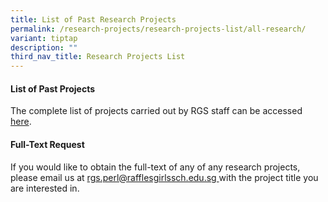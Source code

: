 ```yaml
---
title: List of Past Research Projects
permalink: /research-projects/research-projects-list/all-research/
variant: tiptap
description: ""
third_nav_title: Research Projects List
---
```

<h4>List of Past Projects</h4>
<p>The complete list of projects carried out by RGS staff can be accessed
<a href="https://docs.google.com/spreadsheets/d/1rxC6OabVpDl4D6Oc9iRjmelrELn1wy6WC1QzeGot0uE/edit#gid=0&amp;fvid=815033537" rel="noopener noreferrer nofollow" target="_blank">here</a>.</p>
<p></p>
<h4>Full-Text Request</h4>
<p>If you would like to obtain the full-text of any of any research projects,
please email us at <a href="mailto:rgs.perl@rafflesgirlssch.edu.sg" rel="noopener noreferrer nofollow" target="_blank">rgs.perl@rafflesgirlssch.edu.sg </a>with
the project title you are interested in.</p>
<p></p>